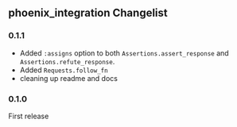 ## phoenix_integration Changelist

### 0.1.1
* Added `:assigns` option to both `Assertions.assert_response` and `Assertions.refute_response`.
* Added `Requests.follow_fn`
* cleaning up readme and docs

### 0.1.0
First release